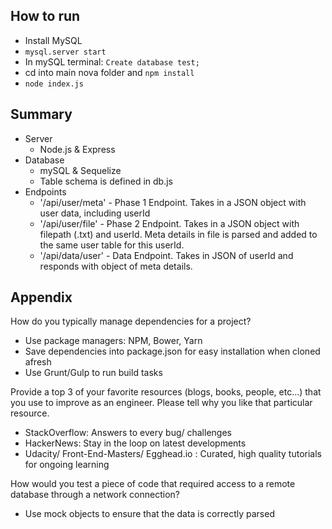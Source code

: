 ## How to run
- Install MySQL
- `mysql.server start`
- In mySQL terminal: `Create database test;`
- cd into main nova folder and `npm install`
- `node index.js`
  
## Summary
- Server
    - Node.js & Express 
- Database
    - mySQL & Sequelize
    - Table schema is defined in db.js
- Endpoints
    - '/api/user/meta' - Phase 1 Endpoint. Takes in a JSON object with user data, including userId
    - '/api/user/file' - Phase 2 Endpoint. Takes in a JSON object with filepath (.txt) and userId. Meta details in file is parsed and added to the same user table for this userId.
    - '/api/data/user' - Data Endpoint. Takes in JSON of userId and responds with object of meta details.

## Appendix
How do you typically manage dependencies for a project?
- Use package managers: NPM, Bower, Yarn
- Save dependencies into package.json for easy installation when cloned afresh
- Use Grunt/Gulp to run build tasks

Provide a top 3 of your favorite resources (blogs, books, people, etc...) that you
use to improve as an engineer. Please tell why you like that particular resource.
- StackOverflow: Answers to every bug/ challenges
- HackerNews: Stay in the loop on latest developments
- Udacity/ Front-End-Masters/ Egghead.io : Curated, high quality tutorials for ongoing learning

How would you test a piece of code that required access to a remote database
through a network connection?
- Use mock objects to ensure that the data is correctly parsed
